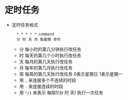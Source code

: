 # 定时任务

- 定时任务格式
	
		* * * * * command
		分 时 天 月 每星期 命令
	- 分 每小时的第几分钟执行改任务
	- 时 每天的第几个小时执行改任务
	- 天 每月的第几天执行改任务
	- 月 每年的第几月执行改任务
	- 周 每周的第几天执行改任务 0表示星期日 1表示星期一
	- 用 `,` 来连接多个不连续的时段
	- 用 `-` 来连接连续的时段
	- 用 `*/1` 来表示 每隔1(分 时 天) 执行一次任务
	

